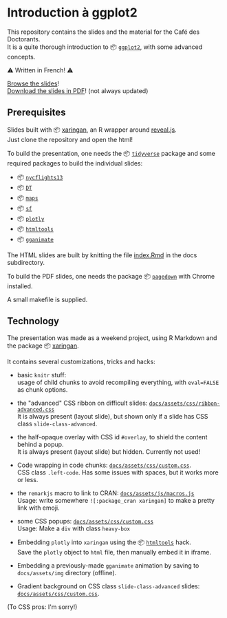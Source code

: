 # Introduction à ggplot2

This repository contains the slides and the material for the Café des Doctorants.    
It is a quite thorough introduction to 📦 [`ggplot2`](https://cran.r-project.org/package=ggplot2), with some advanced concepts.

⚠ Written in French! ⚠

[Browse the slides](https://lgaborini.github.io/ggplot2-introduction/)!    
[Download the slides in PDF](https://lgaborini.github.io/ggplot2-introduction/index.pdf)! (not always updated)

## Prerequisites

Slides built with 📦 [xaringan](https://github.com/yihui/xaringan), an R wrapper around [reveal.js](https://revealjs.com/).   
Just clone the repository and open the html!

To build the presentation, one needs the 📦 [`tidyverse`](https://cran.r-project.org/package=tidyverse) package and some required packages to build the individual slides:

- 📦 [`nycflights13`](https://cran.r-project.org/package=nycflights13)
- 📦 [`DT`](https://cran.r-project.org/package=DT)
- 📦 [`maps`](https://cran.r-project.org/package=maps)
- 📦 [`sf`](https://cran.r-project.org/package=maps)
- 📦 [`plotly`](https://cran.r-project.org/package=plotly)
- 📦 [`htmltools`](https://cran.r-project.org/package=htmltools)
- 📦 [`gganimate`](https://cran.r-project.org/package=gganimate)

The HTML slides are built by knitting the file [index.Rmd](docs/index.Rmd) in the docs subdirectory.

To build the PDF slides, one needs the package 📦 [`pagedown`](https://cran.r-project.org/package=pagedown) with Chrome installed.

A small makefile is supplied.

## Technology

The presentation was made as a weekend project, using R Markdown and the package 📦 [xaringan](https://github.com/yihui/xaringan).

It contains several customizations, tricks and hacks: 

- basic `knitr` stuff:   
  usage of child chunks to avoid recompiling everything, with `eval=FALSE` as chunk options.

- the "advanced" CSS ribbon on difficult slides: [`docs/assets/css/ribbon-advanced.css`](docs/assets/css/ribbon-advanced.css)   
  It is always present (layout slide), but shown only if a slide has CSS class `slide-class-advanced`.

- the half-opaque overlay with CSS id `#overlay`, to shield the content behind a popup.     
  It is always present (layout slide) but hidden. Currently not used!

- Code wrapping in code chunks: [`docs/assets/css/custom.css`](docs/assets/css/custom.css).    
  CSS class `.left-code`. Has some issues with spaces, but it works more or less.

- the `remarkjs` macro to link to CRAN: [`docs/assets/js/macros.js`](docs/assets/js/macros.js)    
  Usage: write somewhere `![:package_cran xaringan]` to make a pretty link with emoji.

- some CSS popups: [`docs/assets/css/custom.css`](docs/assets/css/custom.css)    
  Usage: Make a `div` with class `heavy-box`

- Embedding `plotly` into `xaringan` using the 📦 [`htmltools`](https://github.com/yihui/xaringan/issues/159) hack.    
  Save the `plotly` object to `html` file, then manually embed it in iframe.

- Embedding a previously-made `gganimate` animation by saving to `docs/assets/img` directory (offline).

- Gradient background on CSS class `slide-class-advanced` slides: [`docs/assets/css/custom.css`](docs/assets/css/custom.css).

(To CSS pros: I'm sorry!)
